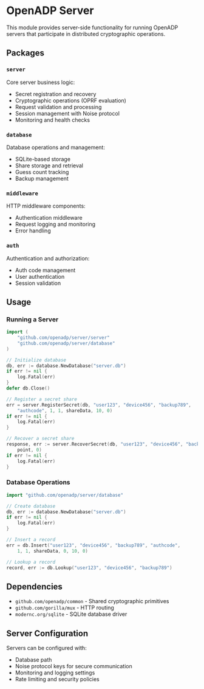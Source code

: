 # OpenADP Server

This module provides server-side functionality for running OpenADP servers that participate in distributed cryptographic operations.

## Packages

### `server`
Core server business logic:
- Secret registration and recovery
- Cryptographic operations (OPRF evaluation)
- Request validation and processing
- Session management with Noise protocol
- Monitoring and health checks

### `database`
Database operations and management:
- SQLite-based storage
- Share storage and retrieval
- Guess count tracking
- Backup management

### `middleware`
HTTP middleware components:
- Authentication middleware
- Request logging and monitoring
- Error handling

### `auth`
Authentication and authorization:
- Auth code management
- User authentication
- Session validation

## Usage

### Running a Server

```go
import (
    "github.com/openadp/server/server"
    "github.com/openadp/server/database"
)

// Initialize database
db, err := database.NewDatabase("server.db")
if err != nil {
    log.Fatal(err)
}
defer db.Close()

// Register a secret share
err = server.RegisterSecret(db, "user123", "device456", "backup789", 
    "authcode", 1, 1, shareData, 10, 0)
if err != nil {
    log.Fatal(err)
}

// Recover a secret share
response, err := server.RecoverSecret(db, "user123", "device456", "backup789", 
    point, 0)
if err != nil {
    log.Fatal(err)
}
```

### Database Operations

```go
import "github.com/openadp/server/database"

// Create database
db, err := database.NewDatabase("server.db")
if err != nil {
    log.Fatal(err)
}

// Insert a record
err = db.Insert("user123", "device456", "backup789", "authcode", 
    1, 1, shareData, 0, 10, 0)

// Lookup a record
record, err := db.Lookup("user123", "device456", "backup789")
```

## Dependencies

- `github.com/openadp/common` - Shared cryptographic primitives
- `github.com/gorilla/mux` - HTTP routing
- `modernc.org/sqlite` - SQLite database driver

## Server Configuration

Servers can be configured with:
- Database path
- Noise protocol keys for secure communication
- Monitoring and logging settings
- Rate limiting and security policies 